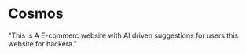 # Cosmos
"This is A E-commerc website with AI driven suggestions for users this website for hackera."
